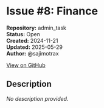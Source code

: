 # Issue #8: Finance

**Repository:** admin_task  
**Status:** Open  
**Created:** 2024-11-21  
**Updated:** 2025-05-29  
**Author:** @sajimotrax  

[View on GitHub](https://github.com/Simtestlab/admin_task/issues/8)

## Description

*No description provided.*